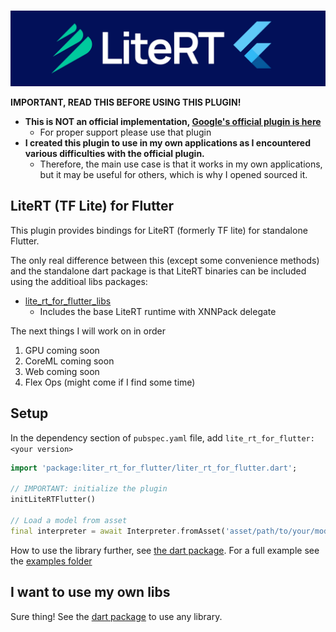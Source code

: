 
<p align="center">
    <br>
    <img src="./.github/readme/lite_rt_for_flutter.jpg"/>
    </br>
</p>

**IMPORTANT, READ THIS BEFORE USING THIS PLUGIN!**
* **This is NOT an official implementation, [Google's official plugin is here](https://pub.dev/packages/tflite_flutter)**
  * For proper support please use that plugin
* **I created this plugin to use in my own applications as I encountered various difficulties with the official plugin.**
  * Therefore, the main use case is that it works in my own applications, but it may be useful for others, which is why I opened sourced it.

## LiteRT (TF Lite) for Flutter

This plugin provides bindings for LiteRT (formerly TF lite) for standalone Flutter.

The only real difference between this (except some convenience methods) and the standalone dart package is that LiteRT binaries can be included using the additioal libs packages:

* [lite_rt_for_flutter_libs](https://github.com/CaptainDario/lite_rt_for_flutter_libs/)
  * Includes the base LiteRT runtime with XNNPack delegate

The next things I will work on in order

1. GPU coming soon
2. CoreML coming soon
3. Web coming soon
4. Flex Ops (might come if I find some time)

## Setup

In the dependency section of `pubspec.yaml` file, add `lite_rt_for_flutter: <your version>`

```dart
import 'package:liter_rt_for_flutter/liter_rt_for_flutter.dart';

// IMPORTANT: initialize the plugin
initLiteRTFlutter()

// Load a model from asset
final interpreter = await Interpreter.fromAsset('asset/path/to/your/model.tflite');

``` 

How to use the library further, see [the dart package](https://github.com/CaptainDario/lite_rt_for_dart?tab=readme-ov-file#example).
For a full example see the [examples folder](./example/)

## I want to use my own libs

Sure thing! See the [dart package](https://github.com/CaptainDario/lite_rt_for_dart) to use any library. 
